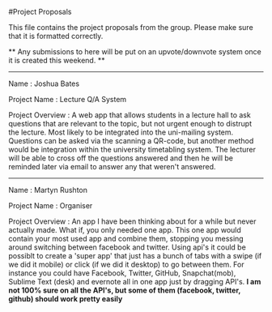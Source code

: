 #Project Proposals

This file contains the project proposals from the group. Please make sure that
it is formatted correctly.

** Any submissions to here will be put on an upvote/downvote system once it is created this weekend. **

---
Name : Joshua Bates

Project Name : Lecture Q/A System

Project Overview : A web app that allows students in a lecture hall to ask
questions that are relevant to the topic, but not urgent enough to distrupt the
lecture. Most likely to be integrated into the uni-mailing system. 
Questions can be asked via the scanning a QR-code, but another method would be integration within the university timetabling system.
The lecturer will be able to cross off the questions answered and then he will be reminded later via email to answer any that weren't answered.

---
Name : Martyn Rushton

Project Name : Organiser

Project Overview : An app I have been thinking about for a while but never actually made. What if, you only needed one app. This one app would contain your most used app and combine them, stopping you messing around switching between facebook and twitter. 
Using api's it could be possiblt to create a 'super app' that just has a bunch of tabs with a swipe (if we did it mobile) or click (if we did it desktop) to go between them. For instance you could have Facebook, Twitter, GitHub, Snapchat(mob), Sublime Text (desk) and evernote all in one app just by dragging API's. 
**I am not 100% sure on all the API's, but some of them (facebook, twitter, github) should work pretty easily**  